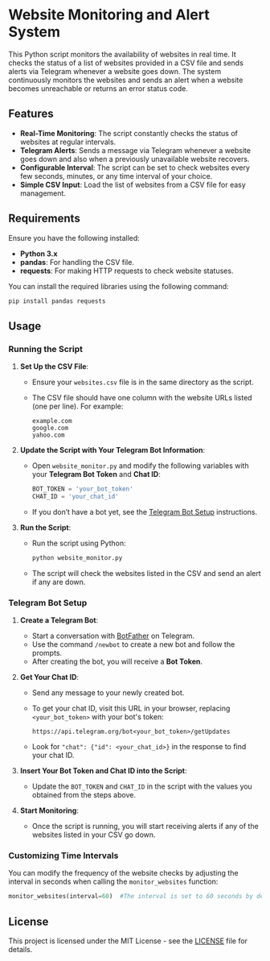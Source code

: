 # Website Monitoring and Alert System

This Python script monitors the availability of websites in real time. It checks the status of a list of websites provided in a CSV file and sends alerts via Telegram whenever a website goes down. The system continuously monitors the websites and sends an alert when a website becomes unreachable or returns an error status code.

## Features

- **Real-Time Monitoring**: The script constantly checks the status of websites at regular intervals.
- **Telegram Alerts**: Sends a message via Telegram whenever a website goes down and also when a previously unavailable website recovers.
- **Configurable Interval**: The script can be set to check websites every few seconds, minutes, or any time interval of your choice.
- **Simple CSV Input**: Load the list of websites from a CSV file for easy management.

## Requirements

Ensure you have the following installed:

- **Python 3.x**
- **pandas**: For handling the CSV file.
- **requests**: For making HTTP requests to check website statuses.

You can install the required libraries using the following command:

```bash
pip install pandas requests
```

## Usage

### Running the Script

1. **Set Up the CSV File**:
   - Ensure your `websites.csv` file is in the same directory as the script.
   - The CSV file should have one column with the website URLs listed (one per line). For example:

     ```csv
     example.com
     google.com
     yahoo.com
     ```

2. **Update the Script with Your Telegram Bot Information**:
   - Open `website_monitor.py` and modify the following variables with your **Telegram Bot Token** and **Chat ID**:

     ```python
     BOT_TOKEN = 'your_bot_token'
     CHAT_ID = 'your_chat_id'
     ```

   - If you don’t have a bot yet, see the [Telegram Bot Setup](#telegram-bot-setup) instructions.

3. **Run the Script**:
   - Run the script using Python:

     ```bash
     python website_monitor.py
     ```

   - The script will check the websites listed in the CSV and send an alert if any are down.

### Telegram Bot Setup

1. **Create a Telegram Bot**:
   - Start a conversation with [BotFather](https://t.me/BotFather) on Telegram.
   - Use the command `/newbot` to create a new bot and follow the prompts.
   - After creating the bot, you will receive a **Bot Token**.

2. **Get Your Chat ID**:
   - Send any message to your newly created bot.
   - To get your chat ID, visit this URL in your browser, replacing `<your_bot_token>` with your bot's token:

     ```url
     https://api.telegram.org/bot<your_bot_token>/getUpdates
     ```

   - Look for `"chat": {"id": <your_chat_id>}` in the response to find your chat ID.

3. **Insert Your Bot Token and Chat ID into the Script**:
   - Update the `BOT_TOKEN` and `CHAT_ID` in the script with the values you obtained from the steps above.

4. **Start Monitoring**:
   - Once the script is running, you will start receiving alerts if any of the websites listed in your CSV go down.

### Customizing Time Intervals

You can modify the frequency of the website checks by adjusting the interval in seconds when calling the `monitor_websites` function:

```python
monitor_websites(interval=60)  #The interval is set to 60 seconds by default
```

## License

This project is licensed under the MIT License - see the [LICENSE](LICENSE) file for details.
